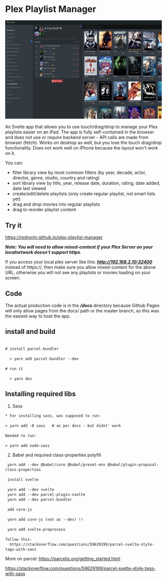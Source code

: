 # Plex Playlist Manager

<img src="/screenshots/screenshot.jpg" width="600"/>

An Svelte app that allows you to use touch/drag/drop to manage your Plex playlists easier on an iPad. The app is fully self-contained in the browser and does not use or require backend server - API calls are made from browser (fetch). Works on desktop as well, but you lose the touch drag/drop functionality. Does not work well on iPhone because the layout won't work on it.

You can:
- filter library view by most common filters (by year, decade, actor, director, genre, studio, country and rating)
- sort library view by title, year, release date, duration, rating, date added, date last viewed
- create/edit/delete playlists (only create regular playlist, not smart lists yet)
- drag and drop movies into regular playlists
- drag to reorder playlist content


## Try it

https://redronin.github.io/plex-playlist-manager

***Note: You will need to allow mixed-content if your Plex Server on your localnetwork doesn't support https***. 

If you access your local plex server like this: ***http://192.168.2.10:32400*** instead of https://, then make sure you allow mixed-content for the above URL, otherwise you will not see any playlists or movies loading on your screen.

## Code

The actual production code is in the ***/docs*** directory because Github Pages will only allow pages from the docs/ path or the master branch, so this was the easiest way to host the app.


## install and build


```

# install parcel-bundler

  > yarn add parcel-bundler --dev

# run it 

  > yarn dev      

```

## Installing required libs

1. Sass

```
* For installing sass, was supposed to run:

> yarn add -D sass   # as per docs - but didnt' work

Needed to run:

> yarn add node-sass

```

2. Babel and required class-properties polyfill

```
 yarn add --dev @babel/core @babel/preset-env @babel/plugin-proposal-class-properties

 install svelte

 yarn add --dev svelte
 yarn add --dev parcel-plugin-svelte
 yarn add --dev parcel-bundler

 add core-js 

 yarn add core-js (not as --dev) !!

 yarn add svelte-preprocess

follow this:
  https://stackoverflow.com/questions/59629199/parcel-svelte-style-tags-with-sass 
```

More on parcel: https://parceljs.org/getting_started.html

https://stackoverflow.com/questions/59629199/parcel-svelte-style-tags-with-sass

